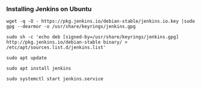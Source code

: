 ### Installing Jenkins on Ubuntu

`wget -q -O - https://pkg.jenkins.io/debian-stable/jenkins.io.key |sudo gpg --dearmor -o /usr/share/keyrings/jenkins.gpg`

`sudo sh -c 'echo deb [signed-by=/usr/share/keyrings/jenkins.gpg] http://pkg.jenkins.io/debian-stable binary/ > /etc/apt/sources.list.d/jenkins.list'`

`sudo apt update`

`sudo apt install jenkins`

`sudo systemctl start jenkins.service
`

